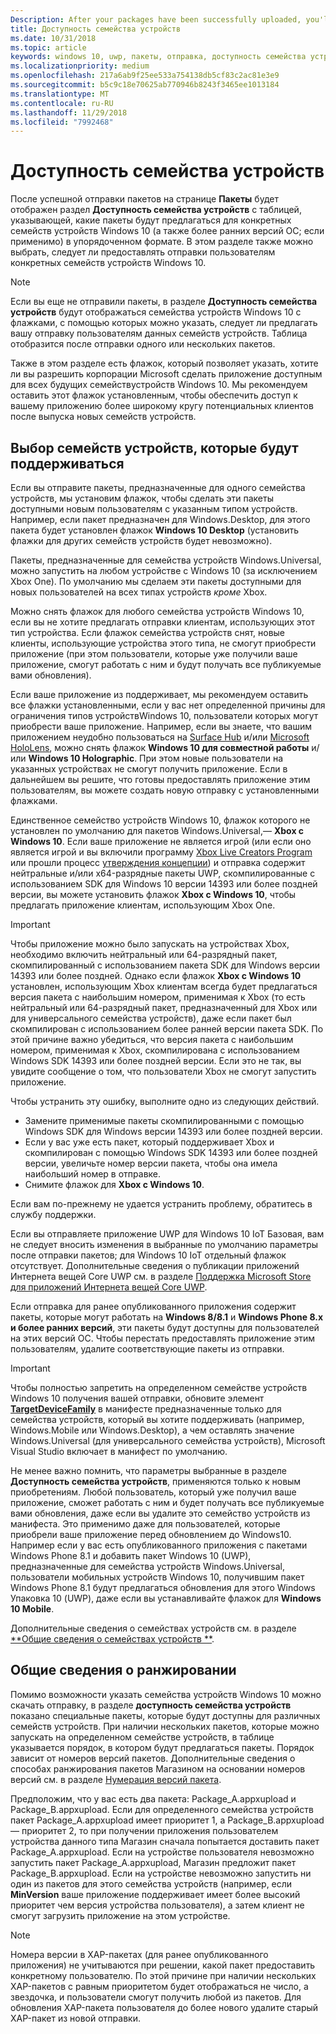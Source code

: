 ```yaml
---
Description: After your packages have been successfully uploaded, you'll see a table that indicates which packages will be offered to specific Windows 10 device families (and earlier OS versions, if applicable), in ranked order.
title: Доступность семейства устройств
ms.date: 10/31/2018
ms.topic: article
keywords: windows 10, uwp, пакеты, отправка, доступность семейства устройств
ms.localizationpriority: medium
ms.openlocfilehash: 217a6ab9f25ee533a754138db5cf83c2ac81e3e9
ms.sourcegitcommit: b5c9c18e70625ab770946b8243f3465ee1013184
ms.translationtype: MT
ms.contentlocale: ru-RU
ms.lasthandoff: 11/29/2018
ms.locfileid: "7992468"
---
```

# <a name="device-family-availability"></a>Доступность семейства устройств

После успешной отправки пакетов на странице **Пакеты** будет отображен раздел **Доступность семейства устройств** с таблицей, указывающей, какие пакеты будут предлагаться для конкретных семейств устройств Windows 10 (а также более ранних версий ОС; если применимо) в упорядоченном формате. В этом разделе также можно выбрать, следует ли предоставлять отправки пользователям конкретных семейств устройств Windows 10.

> [!NOTE]
> Если вы еще не отправили пакеты, в разделе **Доступность семейства устройств** будут отображаться семейства устройств Windows 10 с флажками, с помощью которых можно указать, следует ли предлагать вашу отправку пользователям данных семейств устройств. Таблица отобразится после отправки одного или нескольких пакетов.

Также в этом разделе есть флажок, который позволяет указать, хотите ли вы разрешить корпорации Microsoft сделать приложение доступным для всех будущих семействустройств Windows 10. Мы рекомендуем оставить этот флажок установленным, чтобы обеспечить доступ к вашему приложению более широкому кругу потенциальных клиентов после выпуска новых семейств устройств.


## <a name="choosing-which-device-families-to-support"></a>Выбор семейств устройств, которые будут поддерживаться

Если вы отправите пакеты, предназначенные для одного семейства устройств, мы установим флажок, чтобы сделать эти пакеты доступными новым пользователям с указанным типом устройств. Например, если пакет предназначен для Windows.Desktop, для этого пакета будет установлен флажок **Windows 10 Desktop** (установить флажки для других семейств устройств будет невозможно).

Пакеты, предназначенные для семейства устройств Windows.Universal, можно запустить на любом устройстве с Windows 10 (за исключением Xbox One). По умолчанию мы сделаем эти пакеты доступными для новых пользователей на всех типах устройств *кроме* Xbox.

Можно снять флажок для любого семейства устройств Windows 10, если вы не хотите предлагать отправки клиентам, использующих этот тип устройства. Если флажок семейства устройств снят, новые клиенты, использующие устройства этого типа, не смогут приобрести приложение (при этом пользователи, которые уже получили ваше приложение, смогут работать с ним и будут получать все публикуемые вами обновления).

Если ваше приложение из поддерживает, мы рекомендуем оставить все флажки установленными, если у вас нет определенной причины для ограничения типов устройствWindows 10, пользователи которых могут приобрести ваше приложение. Например, если вы знаете, что вашим приложением неудобно пользоваться на [Surface Hub](https://developer.microsoft.com/windows/surfacehub) и/или [Microsoft HoloLens](https://developer.microsoft.com/windows/mixed-reality), можно снять флажок **Windows 10 для совместной работы** и/или **Windows 10 Holographic**. При этом новые пользователи на указанных устройствах не смогут получить приложение. Если в дальнейшем вы решите, что готовы предоставлять приложение этим пользователям, вы можете создать новую отправку с установленными флажками.

<span id="xbox" />

Единственное семейство устройств Windows 10, флажок которого не установлен по умолчанию для пакетов Windows.Universal,— **Xbox с Windows 10**. Если ваше приложение не является игрой (или если оно является игрой и вы включили программу [Xbox Live Creators Program](../xbox-live/get-started-with-creators/get-started-with-xbox-live-creators.md) или прошли процесс [утверждения концепции](../gaming/concept-approval.md)) и отправка содержит нейтральные и/или x64-разрядные пакеты UWP, скомпилированные с использованием SDK для Windows 10 версии 14393 или более поздней версии, вы можете установить флажок **Xbox с Windows 10**, чтобы предлагать приложение клиентам, использующим Xbox One.

> [!IMPORTANT]
> Чтобы приложение можно было запускать на устройствах Xbox, необходимо включить нейтральный или 64-разрядный пакет, скомпилированный с использованием пакета SDK для Windows версии 14393 или более поздней. Однако если флажок **Xbox с Windows 10** установлен, использующим Xbox клиентам всегда будет предлагаться версия пакета с наибольшим номером, применимая к Xbox (то есть нейтральный или 64-разрядный пакет, предназначенный для Xbox или для универсального семейства устройств), даже если пакет был скомпилирован с использованием более ранней версии пакета SDK. По этой причине важно убедиться, что версия пакета с наибольшим номером, применимая к Xbox, скомпилирована с использованием Windows SDK 14393 или более поздней версии. Если это не так, вы увидите сообщение о том, что пользователи Xbox не смогут запустить приложение. 
> 
> Чтобы устранить эту ошибку, выполните одно из следующих действий.
> - Замените применимые пакеты скомпилированными с помощью Windows SDK для Windows версии 14393 или более поздней версии.
> - Если у вас уже есть пакет, который поддерживает Xbox и cкомпилирован с помощью Windows SDK 14393 или более поздней версии, увеличьте номер версии пакета, чтобы она имела наибольший номер в отправке.
> - Снимите флажок для **Xbox с Windows 10**.
>   
> Если вам по-прежнему не удается устранить проблему, обратитесь в службу поддержки.

Если вы отправляете приложение UWP для Windows 10 IoT Базовая, вам не следует вносить изменения в выбранные по умолчанию параметры после отправки пакетов; для Windows 10 IoT отдельный флажок отсутствует. Дополнительные сведения о публикации приложений Интернета вещей Core UWP см. в разделе [Поддержка Microsoft Store для приложений Интернета вещей Core UWP](https://docs.microsoft.com/windows/iot-core/commercialize-your-device/installingandservicing).

Если отправка для ранее опубликованного приложения содержит пакеты, которые могут работать на **Windows 8/8.1** и **Windows Phone 8.x и более ранних версий**, эти пакеты будут доступны для пользователей на этих версий ОС. Чтобы перестать предоставлять приложение этим пользователям, удалите соответствующие пакеты из отправки.

> [!IMPORTANT]
> Чтобы полностью запретить на определенном семействе устройств Windows 10 получения вашей отправки, обновите элемент [**TargetDeviceFamily**](https://docs.microsoft.com/uwp/schemas/appxpackage/uapmanifestschema/element-targetdevicefamily) в манифесте предназначенные только для семейства устройств, который вы хотите поддерживать (например, Windows.Mobile или Windows.Desktop), а чем оставлять значение Windows.Universal (для универсального семейства устройств), Microsoft Visual Studio включает в манифест по умолчанию.

Не менее важно помнить, что параметры выбранные в разделе **Доступность семейства устройств**, применяются только к новым приобретениям. Любой пользователь, который уже получил ваше приложение, сможет работать с ним и будет получать все публикуемые вами обновления, даже если вы удалите это семейство устройств из манифеста. Это применимо даже для пользователей, которые приобрели ваше приложение перед обновлением до Windows10. Например если у вас есть опубликованного приложения с пакетами Windows Phone 8.1 и добавить пакет Windows 10 (UWP), предназначенные для семейства устройств Windows.Universal, пользователи мобильных устройств Windows 10, получившим пакет Windows Phone 8.1 будут предлагаться обновления для этого Windows Упаковка 10 (UWP), даже если вы устанавливайте флажок для **Windows 10 Mobile**.

Дополнительные сведения о семействах устройств см. в разделе [**Общие сведения о семействах устройств **](https://docs.microsoft.com/uwp/extension-sdks/device-families-overview).


## <a name="understanding-ranking"></a>Общие сведения о ранжировании

Помимо возможности указать семейства устройств Windows 10 можно скачать отправку, в разделе **доступность семейства устройств** показано специальные пакеты, которые будут доступны для различных семейств устройств. При наличии нескольких пакетов, которые можно запускать на определенном семействе устройств, в таблице указывается порядок, в котором будут предлагаться пакеты. Порядок зависит от номеров версий пакетов. Дополнительные сведения о способах ранжирования пакетов Магазином на основании номеров версий см. в разделе [Нумерация версий пакета](package-version-numbering.md). 

Предположим, что у вас есть два пакета: Package_A.appxupload и Package_B.appxupload. Если для определенного семейства устройств пакет Package_A.appxupload имеет приоритет 1, а Package_B.appxupload — приоритет 2, то при получении приложения пользователем устройства данного типа Магазин сначала попытается доставить пакет Package_A.appxupload. Если на устройстве пользователя невозможно запустить пакет Package_A.appxupload, Магазин предложит пакет Package_B.appxupload. Если на устройстве невозможно запустить ни один из пакетов для этого семейства устройств (например, если **MinVersion** ваше приложение поддерживает имеет более высокий приоритет чем версия устройства пользователя), а затем клиент не смогут загрузить приложение на этом устройстве.

> [!NOTE]
> Номера версии в XAP-пакетах (для ранее опубликованного приложения) не учитываются при решении, какой пакет предоставить конкретному пользователю. По этой причине при наличии нескольких XAP-пакетов с равным приоритетом будет отображаться не число, а звездочка, и пользователи смогут получить любой из пакетов. Для обновления XAP-пакета пользователя до более нового удалите старый XAP-пакет из новой отправки.


